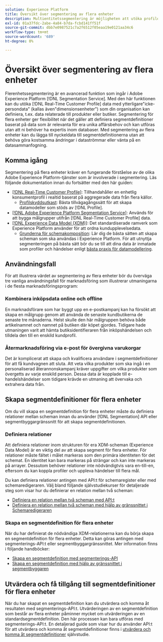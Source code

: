 ```yaml
---
solution: Experience Platform
title: Översikt över segmentering av flera enheter
description: Multientitetssegmentering är möjligheten att utöka profildata med ytterligare data baserat på produkter, butiker eller andra icke-profilklasser. När de är anslutna blir data från ytterligare klasser tillgängliga som om de vore inbyggda i profilschemat.
exl-id: 01a37fdc-2abe-4a84-b7da-fcbd141ff51f
source-git-commit: dbb7e0987521c7a2f6512f05eaa19e0121aa34c6
workflow-type: tm+mt
source-wordcount: '689'
ht-degree: 0%

---
```


# Översikt över segmentering av flera enheter

Flerenhetssegmentering är en avancerad funktion som ingår i Adobe Experience Platform [!DNL Segmentation Service]. Med den här funktionen kan du utöka [!DNL Real-Time Customer Profile] data med ytterligare&quot;icke-persondata&quot; (kallas även&quot;dimensionsenheter&quot;) som din organisation kan definiera, t.ex. data relaterade till produkter eller butiker. Segmentering för flera enheter ger flexibilitet när det gäller att definiera segmentdefinitioner baserat på data som är relevanta för era unika affärsbehov och kan utföras utan att ni behöver ha expertis inom databaser. Med segmentering av flera enheter kan du lägga till nyckeldata till segmentdefinitionerna utan att behöva göra kostsamma ändringar i dataströmmar eller vänta på en datasammanfogning.

## Komma igång

Segmentering på flera enheter kräver en fungerande förståelse av de olika Adobe Experience Platform-tjänster som är involverade i segmentering. Läs följande dokumentation innan du fortsätter med den här guiden:

* [[!DNL Real-Time Customer Profile]](../profile/home.md): Tillhandahåller en enhetlig konsumentprofil i realtid baserat på aggregerade data från flera källor.
   * [Profilskyddsutkast](../profile/guardrails.md): Bästa tillvägagångssätt för att skapa datamodeller som stöds av [!DNL Profile].
* [[!DNL Adobe Experience Platform Segmentation Service]](./home.md): Används för att bygga målgrupper utifrån [!DNL Real-Time Customer Profile] data.
* [[!DNL Experience Data Model (XDM)]](../xdm/home.md): Det standardiserade ramverk som Experience Platform använder för att ordna kundupplevelsedata.
   * [Grunderna för schemakomposition](../xdm/schema/composition.md#union): Lär dig de bästa sätten att skapa scheman som ska användas i Experience Platform. För att utnyttja segmenteringen på bästa sätt bör du se till att dina data är inmatade som profiler och händelser enligt [bästa praxis för datamodellering](../xdm/schema/best-practices.md).

## Användningsfall

För att illustrera värdet av segmentering av flera enheter bör du överväga tre vanliga användningsfall för marknadsföring som illustrerar utmaningarna i de flesta marknadsföringsprogram:

### Kombinera inköpsdata online och offline

En marknadsförare som har byggt upp en e-postkampanj kan ha försökt att skapa en målgrupp genom att använda de senaste kundbutikerna de senaste tre månaderna. Helst skulle den här målgruppen behöva både artikelnamnet och namnet på butiken där köpet gjordes. Tidigare hade utmaningen varit att hämta butiksidentifieraren från inköpshändelsen och tilldela den till en enskild kundprofil.

### Återmarknadsföring via e-post för övergivna varukorgar

Det är komplicerat att skapa och kvalificera användare i segmentdefinitioner för att få kundvagnen att sluta. Att veta vilka produkter som ska ingå i en personaliserad återannonskampanj kräver uppgifter om vilka produkter som övergetts av varje enskild person. Dessa data är kopplade till e-handelshändelser som tidigare krävde en utmaning att övervaka och extrahera data från.

## Skapa segmentdefinitioner för flera enheter

Om du vill skapa en segmentdefinition för flera enheter måste du definiera relationer mellan scheman innan du använder [!DNL Segmentation] API eller segmentbyggargränssnitt för att skapa segmentdefinitionen.

### Definiera relationer

Att definiera relationer inom strukturen för era XDM-scheman (Experience Data Model) är en viktig del av att skapa segment för flera enheter. För relationer måste fältet i målet markeras som den primära identiteten för det schemat. En identitet kan bara markeras på strängar och kan inte markeras på arrayer. Dessutom behöver relationer inte nödvändigtvis vara en-till-en, eftersom du kan koppla profiler och uppleva händelser till flera mål.

Du kan definiera relationer antingen med API:t för schemaregister eller med schemaredigeraren. Välj bland följande självstudiekurser för detaljerade steg som visar hur du definierar en relation mellan två scheman:

* [Definiera en relation mellan två scheman med API:t](../xdm/tutorials/relationship-api.md)
* [Definiera en relation mellan två scheman med hjälp av gränssnittet i Schemaredigeraren](../xdm/tutorials/relationship-ui.md)

### Skapa en segmentdefinition för flera enheter

När du har definierat de nödvändiga XDM-relationerna kan du börja skapa en segmentdefinition för flera enheter. Detta kan göras antingen med segmenterings-API:t eller segmentbyggargränssnittet. Mer information finns i följande handböcker:

* [Skapa en segmentdefinition med segmenterings-API](./tutorials/create-a-segment.md)
* [Skapa en segmentdefinition med hjälp av gränssnittet i segmentbyggaren](./ui/overview.md)

## Utvärdera och få tillgång till segmentdefinitioner för flera enheter

När du har skapat en segmentdefinition kan du utvärdera och komma åt resultaten med segmenterings-API:t. Utvärderingen av en segmentdefinition som består av flera enheter påminner mycket om utvärderingen av en standardsegmentdefinition. Den här processen kan bara utföras med segmenterings-API:t. En detaljerad guide som visar hur du använder API:t för att utvärdera och komma åt segmentdefinitioner finns i [utvärdera och komma åt segmentdefinitioner](./tutorials/evaluate-a-segment.md) självstudie.
